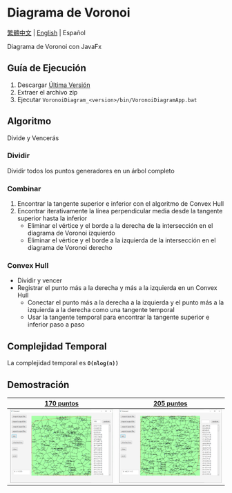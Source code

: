 # Diagrama de Voronoi

[繁體中文](./README_TC.md) | [English](../../README.md) | Español

Diagrama de Voronoi con JavaFx

## Guía de Ejecución

1. Descargar [Última Versión](https://github.com/dockyu/VoronoiDiagram/releases/latest)
2. Extraer el archivo zip
3. Ejecutar `VoronoiDiagram_<version>/bin/VoronoiDiagramApp.bat`

## Algoritmo
Divide y Vencerás

### Dividir
Dividir todos los puntos generadores en un árbol completo

### Combinar

1. Encontrar la tangente superior e inferior con el algoritmo de Convex Hull
2. Encontrar iterativamente la línea perpendicular media desde la tangente superior hasta la inferior
    + Eliminar el vértice y el borde a la derecha de la intersección en el diagrama de Voronoi izquierdo
    + Eliminar el vértice y el borde a la izquierda de la intersección en el diagrama de Voronoi derecho

### Convex Hull
+ Dividir y vencer
+ Registrar el punto más a la derecha y más a la izquierda en un Convex Hull
    + Conectar el punto más a la derecha a la izquierda y el punto más a la izquierda a la derecha como una tangente temporal
    + Usar la tangente temporal para encontrar la tangente superior e inferior paso a paso

## Complejidad Temporal
La complejidad temporal es **`O(nlog(n))`**

## Demostración
|[170 puntos](../../test/170_points.txt)|[205 puntos](../../test/205_points.txt)|
|-|-|
|![170 puntos](../pic/170GP.png)|![205 puntos](../pic/205GP.png)|
